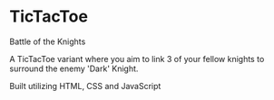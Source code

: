 # TicTacToe
Battle of the Knights 

A TicTacToe variant where you aim to link 3 of your fellow knights to surround the enemy 'Dark' Knight.

Built utilizing HTML, CSS and JavaScript
